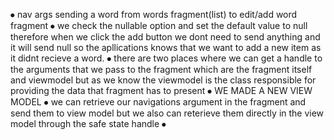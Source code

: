 ⦁	nav args sending a word from words fragment(list) to edit/add word fragment
⦁	we check the nullable option and set the default value to null therefore when we click the add button we dont need to send anything and it will send null so the apllications knows that we want to add a new item as it didnt recieve a word.
⦁	there are two places where we can get a handle to the arguments that we pass to the fragment which are the fragment itself and viewmodel but  as we know the viewmodel is the class responsible for providing the data that fragment has to present 
⦁	WE MADE A NEW VIEW MODEL
⦁	we can retrieve our navigations argument in the fragment and send them to view model but we also can reterieve them directly in the view model through the safe state handle 
⦁	
